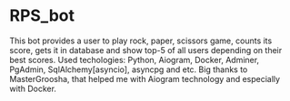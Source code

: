 # RPS_bot
This bot provides a user to play rock, paper, scissors game, counts its score, gets it in database and show top-5 of all users depending on their best scores.
Used techologies: Python, Aiogram, Docker, Adminer, PgAdmin, SqlAlchemy[asyncio], asyncpg and etc. 
Big thanks to MasterGroosha, that helped me with Aiogram technology and especially with Docker.
